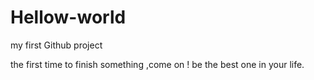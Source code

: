 # Hellow-world
my first Github project


the first time to finish something ,come on !
be the best one in your life.
